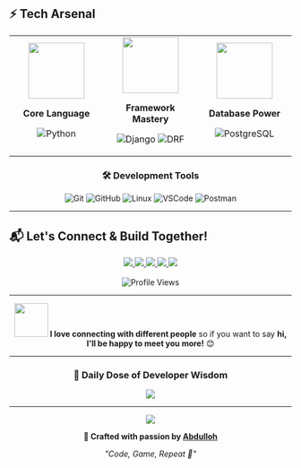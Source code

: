 ## ⚡ Tech Arsenal

<div align="center">

<table>
<tr>
<td align="center" width="33%">
<img src="https://media.giphy.com/media/KAq5w47R9rmTuvWOWa/giphy.gif" width="100"/>

**Core Language**

![Python](https://img.shields.io/badge/Python-FFD43B?style=for-the-badge&logo=python&logoColor=blue)

</td>
<td align="center" width="33%">
<img src="https://media.giphy.com/media/eNAsjO55tPbgaor7ma/giphy.gif" width="100"/>

**Framework Mastery**

![Django](https://img.shields.io/badge/Django-092E20?style=for-the-badge&logo=django&logoColor=green)
![DRF](https://img.shields.io/badge/DRF-ff1709?style=for-the-badge&logo=django&logoColor=white)

</td>
<td align="center" width="33%">
<img src="https://media.giphy.com/media/vISmwpBJUNYzukTnVx/giphy.gif" width="100"/>

**Database Power**

![PostgreSQL](https://img.shields.io/badge/PostgreSQL-316192?style=for-the-badge&logo=postgresql&logoColor=white)

</td>
</tr>
</table>

### 🛠️ Development Tools

![Git](https://img.shields.io/badge/GIT-E44C30?style=for-the-badge&logo=git&logoColor=white)
![GitHub](https://img.shields.io/badge/GitHub-100000?style=for-the-badge&logo=github&logoColor=white)
![Linux](https://img.shields.io/badge/Linux-FCC624?style=for-the-badge&logo=linux&logoColor=black)
![VSCode](https://img.shields.io/badge/VSCode-0078D4?style=for-the-badge&logo=visual%20studio%20code&logoColor=white)
![Postman](https://img.shields.io/badge/Postman-FF6C37?style=for-the-badge&logo=Postman&logoColor=white)

</div>

---

## 📬 Let's Connect & Build Together!

<div align="center">
  
  <a href="https://t.me/Ahmadjoonov_Abdulloh">
    <img src="https://img.shields.io/badge/Telegram-2CA5E0?style=for-the-badge&logo=telegram&logoColor=white" />
  </a>
  <a href="https://linkedin.com/in/psixcoder">
    <img src="https://img.shields.io/badge/LinkedIn-0077B5?style=for-the-badge&logo=linkedin&logoColor=white" />
  </a>
  <a href="https://instagram.com/psixcoder">
    <img src="https://img.shields.io/badge/Instagram-E4405F?style=for-the-badge&logo=instagram&logoColor=white" />
  </a>
  <a href="mailto:psixcoder@gmail.com">
    <img src="https://img.shields.io/badge/Gmail-D14836?style=for-the-badge&logo=gmail&logoColor=white" />
  </a>
  <a href="mailto:siddiquzb@gmail.com">
    <img src="https://img.shields.io/badge/Outlook-0078D4?style=for-the-badge&logo=microsoft-outlook&logoColor=white" />
  </a>
  
</div>

<div align="center">
  <br/>
  <img src="https://komarev.com/ghpvc/?username=psixcoder&color=blueviolet&style=for-the-badge&label=Profile+Views" alt="Profile Views"/>
</div>

---

<div align="center">
  <img src="https://media.giphy.com/media/LnQjpWaON8nhr21vNW/giphy.gif" width="60"/> <b>I love connecting with different people</b> so if you want to say <b>hi, I'll be happy to meet you more!</b> 😊
</div>

---

<div align="center">
  
  ### 💭 Daily Dose of Developer Wisdom
  
  ![](https://quotes-github-readme.vercel.app/api?type=horizontal&theme=radical)
  
</div>

---

<div align="center">
  <img src="https://capsule-render.vercel.app/api?type=waving&color=0:667eea,100:764ba2&height=120&section=footer" />
  
  **💜 Crafted with passion by [Abdulloh](https://github.com/psixcoder)**
  
  *"Code, Game, Repeat 🔄"*
</div>
